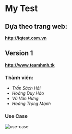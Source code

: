 # My Test  

## Dựa theo trang web:  
**http://iqtest.com.vn**  

## Version 1
**http://www.teamhmh.tk**

### Thành viên:  
- *Trần Sách Hải*
- *Hoàng Duy Hào*  
- *Vũ Văn Hưng*  
- *Hoàng Trọng Mạnh*  

### Use Case  
![use-case](https://github.com/trongmanh19/Nhom-HMH/blob/30eb379c3911813dc21b64e8443e4cd45b3848d3/NhomHMH/usecase.png?raw=true)  


